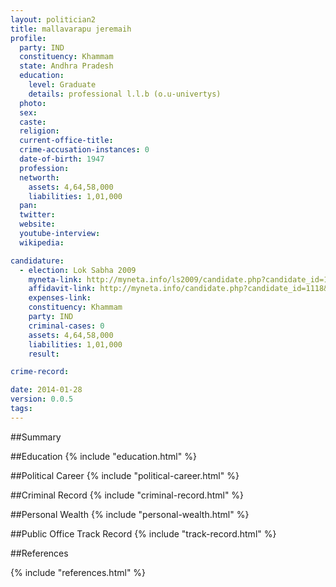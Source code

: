 ```yaml
---
layout: politician2
title: mallavarapu jeremaih
profile: 
  party: IND
  constituency: Khammam
  state: Andhra Pradesh
  education: 
    level: Graduate
    details: professional l.l.b (o.u-univertys)
  photo: 
  sex: 
  caste: 
  religion: 
  current-office-title: 
  crime-accusation-instances: 0
  date-of-birth: 1947
  profession: 
  networth: 
    assets: 4,64,58,000
    liabilities: 1,01,000
  pan: 
  twitter: 
  website: 
  youtube-interview: 
  wikipedia: 

candidature: 
  - election: Lok Sabha 2009
    myneta-link: http://myneta.info/ls2009/candidate.php?candidate_id=1118
    affidavit-link: http://myneta.info/candidate.php?candidate_id=1118&scan=original
    expenses-link: 
    constituency: Khammam 
    party: IND
    criminal-cases: 0
    assets: 4,64,58,000
    liabilities: 1,01,000
    result:  

crime-record: 

date: 2014-01-28
version: 0.0.5
tags: 
---
```

##Summary


##Education
{% include "education.html" %}


##Political Career
{% include "political-career.html" %}


##Criminal Record
{% include "criminal-record.html" %}


##Personal Wealth
{% include "personal-wealth.html" %}


##Public Office Track Record
{% include "track-record.html" %}


##References


{% include "references.html" %}